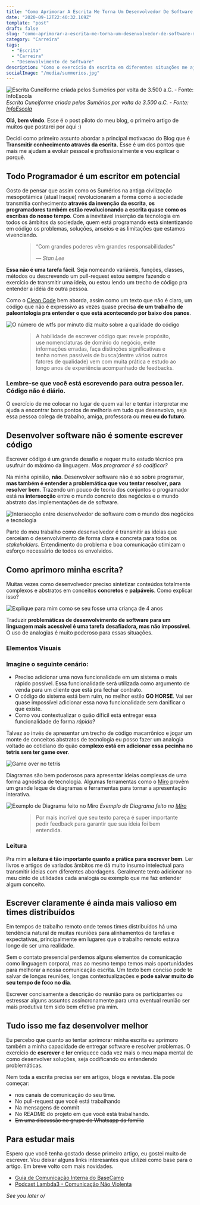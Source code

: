 ```yaml
---
title: "Como Aprimorar A Escrita Me Torna Um Desenvolvedor De Software Melhor"
date: "2020-09-12T22:40:32.169Z"
template: "post"
draft: false
slug: "como-aprimorar-a-escrita-me-torna-um-desenvolvedor-de-software-melhor"
category: "Carreira"
tags:
  - "Escrita"
  - "Carreira"
  - "Desenvolvimento de Software"
description: "Como o exercício da escrita em diferentes situações me ajuda a entregar software com mais qualidade."
socialImage: "/media/summerios.jpg"
---
```


![Escrita Cuneiforme criada pelos Sumérios por volta de 3.500 a.C. - Fonte: InfoEscola](/media/summerios.jpg)
*Escrita Cuneiforme criada pelos Sumérios por volta de 3.500 a.C. - Fonte: [InfoEscola](https://www.infoescola.com/historia/sumerios/)*

**Olá, bem vindo**. Esse é o post piloto do meu blog, o primeiro artigo de muitos que postarei por aqui :)

Decidi como primeiro assunto abordar a principal motivacao do Blog que é **Transmitir conhecimento através da escrita.**  Esse é um dos pontos que mais me ajudam a evoluir pessoal e profissionalmente e vou explicar o porquê.

## Todo Programador é um escritor em potencial

Gosto de pensar que assim como os Sumérios na antiga civilização mesopotâmica (atual Iraque) revolucionaram a forma como a sociedade transmitia conhecimento **através da invenção da escrita**, **os programadores também estão revolucionando a escrita quase como os escribas do nosso tempo**. Com a inevitável inserção da tecnologia em todos os âmbitos da sociedade, quem está programando está sintentizando em código os problemas, soluções, anseios e as limitações que estamos vivenciando.

<figure>
	<blockquote>
		<p>“Com grandes poderes vêm grandes responsabilidades"</p>
		<footer>
			<cite>— Stan Lee</cite>
		</footer>
	</blockquote>
</figure>

**Essa não é uma tarefa fácil**. Seja nomeando variáveis, funções, classes, métodos ou descrevendo um pull-request estou sempre fazendo o exercício de transmitir uma ideia, ou estou lendo um trecho de código pra entender a idéia de outra pessoa. 

Como o [Clean Code](https://www.amazon.com.br/Clean-Code-Handbook-Software-Craftsmanship-ebook/dp/B001GSTOAM/ref=asc_df_B001GSTOAM/?tag=googleshopp00-20&linkCode=df0&hvadid=379765265654&hvpos=&hvnetw=g&hvrand=2551010271922584819&hvpone=&hvptwo=&hvqmt=&hvdev=c&hvdvcmdl=&hvlocint=&hvlocphy=1001773&hvtargid=pla-406130706465&psc=1) bem aborda, assim como um texto que não é claro, um código que não é expressivo as vezes quase precisa **de um trabalho de paleontologia pra entender o que está acontecendo por baixo dos panos**.

![O número de wtfs por minuto diz muito sobre a qualidade do código](/media/wtfm.jpg)

<figure>
	<blockquote>
		<p>A habilidade de escrever código que: revele propósito, use nomenclaturas de domínio do negócio, evite informações erradas, faça distinções significativas e tenha nomes passíveis de busca(dentre vários outros fatores de qualidade) vem com muita prática e estudo ao longo anos de experiência acompanhado de feedbacks.</p>
	</blockquote>
</figure>

### Lembre-se que você está escrevendo para outra pessoa ler. Código não é diário.

O exercício de me colocar no lugar de quem vai ler e tentar interpretar me ajuda a encontrar bons pontos de melhoria em tudo que desenvolvo, seja essa pessoa colega de trabalho, amiga, professora ou **meu eu do futuro**.

## Desenvolver software não é somente escrever código

Escrever código é um grande desafio e requer muito estudo técnico pra usufruir do máximo da linguagem. *Mas programar é só codificar?*

Na minha opinião, **não**. Desenvolver software não é só sobre programar, **mas também é entender a problemática que vou tentar resolver, para resolver bem**. Trazendo um pouco de teoria dos conjuntos o programador está na **intersecção** entre o mundo concreto dos negócios e o mundo abstrato das implementações de de software.

![Intersecção entre desenvolvedor de software com o mundo dos negócios e tecnologia](/media/developer-intersection.png)

Parte do meu trabalho como desenvolvedor é transmitir as ideias que cerceiam o desenvolvimento de forma clara e concreta para todos os *stakeholders*. Entendimento do problema e boa comunicação otimizam o esforço necessário de todos os envolvidos.

## Como aprimoro minha escrita?

Muitas vezes como desenvolvedor preciso sintetizar conteúdos totalmente complexos e abstratos em conceitos **concretos** e **palpáveis**. Como explicar isso?

![Explique para mim como se seu fosse uma criança de 4 anos](https://media.giphy.com/media/nuuS1IlKqd2dq/giphy.gif)

Traduzir **problemáticas de desenvolvimento de software para um linguagem mais acessível é uma tarefa desafiadora, mas não impossível**. O uso de analogias é muito poderoso para essas situações.

### Elementos Visuais

### Imagine o seguinte cenário:
* Preciso adicionar uma nova funcionalidade em um sistema o mais rápido possível. Essa funcionalidade será utilizada como argumento de venda para um cliente que está pra fechar contrato.
* O código do sistema está bem ruim, no melhor estilo **GO HORSE**. Vai ser quase impossível adicionar essa nova funcionalidade sem danificar o que existe.
* Como vou contextualizar o quão díficil está entregar essa funcionalidade de forma *rápida*?

Talvez ao invés de apresentar um trecho de código macarrônico e jogar um monte de conceitos abstratos de tecnologia eu posso fazer um analogia voltado ao cotidiano do quão **complexo está em adicionar essa pecinha no tetris sem ter game over**.

![Game over no tetris](https://64.media.tumblr.com/7cc5314d4fa951ea9e6f71edfea74d12/tumblr_mt8fodasxN1qi9hlso1_1280.gif)

Diagramas são bem poderosos para apresentar ideias complexas de uma forma agnóstica de tecnologia. Algumas ferramentas como o [Miro](https://miro.com/) provêm um grande leque de diagramas e ferramentas para tornar a apresentação interativa.

![Exemplo de Diagrama feito no Miro](/media/flow.png)
*Exemplo de Diagrama feito no [Miro](https://miro.com)*

<figure>
	<blockquote>
		<p>Por mais incrível que seu texto pareça é super importante pedir feedback para garantir que sua ideia foi bem entendida.</p>
	</blockquote>
</figure>

### Leitura

Pra mim **a leitura é tão importante quanto a prática para escrever bem**. Ler livros e artigos de variados âmbitos me dá muito insumo intelectual para transmitir ideias com diferentes abordagens. Geralmente tento adicionar no meu cinto de utilidades cada analogia ou exemplo que me faz entender algum conceito.

## Escrever claramente é ainda mais valioso em times distribuídos

Em tempos de trabalho remoto onde temos times distribuídos há uma tendência natural de muitas reuniões para alinhamentos de tarefas e expectativas, principalmente em lugares que o trabalho remoto estava longe de ser uma realidade.

Sem o contato presencial perdemos alguns elementos de comunicação como linguagem corporal, mas ao mesmo tempo temos mais oportunidades para melhorar a nossa comunicação escrita. Um texto bem conciso pode te salvar de longas reuniões, longas contextualizações e **pode salvar muito do seu tempo de foco no dia**.

Escrever concisamente a descrição do reunião para os participantes ou estressar alguns assuntos assíncronamente para uma eventual reunião ser mais produtiva tem sido bem efetivo pra mim.

## Tudo isso me faz desenvolver melhor

Eu percebo que quanto ao tentar aprimorar minha escrita eu aprimoro também a minha capacidade de entregar software e resolver problemas. O exercício de **escrever** e **ler** enriquece cada vez mais o meu mapa mental de como desenvolver soluções, seja codificando ou entendendo problemáticas. 

Nem toda a escrita precisa ser em artigos, blogs e revistas. Ela pode começar:
* nos canais de comunicação do seu time.
* No pull-request que você está trabalhando 
* Na mensagens de commit 
* No README do projeto em que você está trabalhando.
* ~~Em uma discussão no grupo de Whatsapp da família~~


## Para estudar mais

Espero que você tenha gostado desse primeiro artigo, eu gostei muito de escrever. Vou deixar alguns links interesantes que utilizei como base para o artigo. Em breve volto com mais novidades.

* [Guia de Comunicação Interna do BaseCamp](https://basecamp.com/guides/how-we-communicate)
* [Podcast Lambda3 - Comunicação Não Violenta](https://www.lambda3.com.br/2017/02/podcast-31-comunicacao-nao-violenta/)


*See you later o/*
